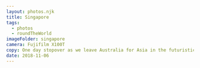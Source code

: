 ```yaml
---
layout: photos.njk
title: Singapore
tags:
  - photos
  - roundTheWorld
imageFolder: singapore
camera: Fujifilm X100T
copy: One day stopover as we leave Australia for Asia in the futuristic city of Singapore.
date: 2018-11-06
---
```


 